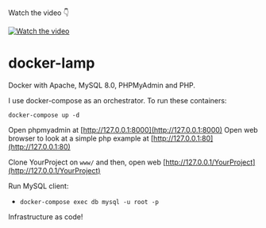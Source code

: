 Watch the video 👇

[![Watch the video](https://img.youtube.com/vi/v-r_12oezds/maxresdefault.jpg)](https://youtu.be/v-r_12oezds)

# docker-lamp

Docker with Apache, MySQL 8.0, PHPMyAdmin and PHP.

I use docker-compose as an orchestrator. To run these containers:

```
docker-compose up -d
```

Open phpmyadmin at [http://127.0.0.1:8000](http://127.0.0.1:8000)
Open web browser to look at a simple php example at [http://127.0.0.1:80](http://127.0.0.1:80)

Clone YourProject on `www/` and then, open web [http://127.0.0.1/YourProject](http://127.0.0.1/YourProject)

Run MySQL client:

- `docker-compose exec db mysql -u root -p` 

Infrastructure as code!
